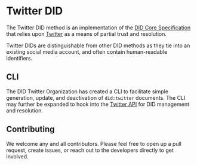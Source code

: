 # Twitter DID

The Twitter DID method is an implementation of the [DID Core Specification](https://w3c.github.io/did-core/) that relies upon [Twitter](https://twitter.com/) as a means of partial trust and resolution.

Twitter DIDs are distinguishable from other DID methods as they tie into an existing social media account, and often contain human-readable identifiers.

## CLI

The DID Twitter Organization has created a CLI to facilitate simple generation, update, and deactivation of `did:twitter` documents. The CLI may further be expanded to hook into the [Twitter API](https://developer.twitter.com/en/docs/tweets/post-and-engage/overview) for DID management and resolution.

## Contributing

We welcome any and all contributors. Please feel free to open up a pull request, create issues, or reach out to the developers directly to get involved.